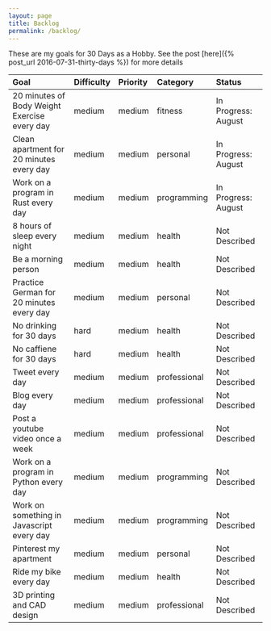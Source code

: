```yaml
---
layout: page
title: Backlog
permalink: /backlog/
---
```


These are my goals for 30 Days as a Hobby. See the post [here]({% post_url 2016-07-31-thirty-days %}) for more details

| Goal                                         | Difficulty | Priority | Category     | Status        |
| :------------------------------------------- |:---------- | :------- | :----------- | :------------ |
| 20 minutes of Body Weight Exercise every day | medium     | medium   | fitness      | In Progress: August |
| Clean apartment for 20 minutes every day     | medium     | medium   | personal     | In Progress: August |
| Work on a program in Rust every day          | medium     | medium   | programming  | In Progress: August |
| 8 hours of sleep every night                 | medium     | medium   | health       | Not Described |
| Be a morning person                          | medium     | medium   | health       | Not Described |
| Practice German for 20 minutes every day     | medium     | medium   | personal     | Not Described |
| No drinking for 30 days                      | hard       | medium   | health       | Not Described |
| No caffiene for 30 days                      | hard       | medium   | health       | Not Described |
| Tweet every day                              | medium     | medium   | professional | Not Described |
| Blog every day                               | medium     | medium   | professional | Not Described |
| Post a youtube video once a week             | medium     | medium   | professional | Not Described |
| Work on a program in Python every day        | medium     | medium   | programming  | Not Described |
| Work on something in Javascript every day    | medium     | medium   | programming  | Not Described |
| Pinterest my apartment                       | medium     | medium   | personal     | Not Described |
| Ride my bike every day                       | medium     | medium   | health       | Not Described |
| 3D printing and CAD design                   | medium     | medium   | professional | Not Described |
